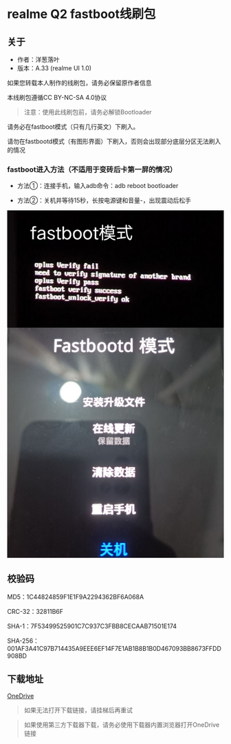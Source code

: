 # realme Q2 fastboot线刷包
## 关于
- 作者：洋葱落叶
- 版本：A.33 (realme UI 1.0)

如果您转载本人制作的线刷包，请务必保留原作者信息

本线刷包遵循CC BY-NC-SA 4.0协议

> 注意：使用此线刷包前，请务必解锁Bootloader

请务必在fastboot模式（只有几行英文）下刷入。

请勿在fastbootd模式（有图形界面）下刷入，否则会出现部分底层分区无法刷入的情况

### fastboot进入方法（不适用于变砖后卡第一屏的情况）
- 方法①：连接手机，输入adb命令：adb reboot bootloader

- 方法②：关机并等待15秒，长按电源键和音量-，出现震动后松手

![fastboot](fastboot.png)

## 校验码

MD5：1C44824859F1E1F9A2294362BF6A068A

CRC-32：32811B6F

SHA-1：7F53499525901C7C937C3FBB8CECAAB71501E174

SHA-256：001AF3A41C97B714435A9EEE6EF14F7E1AB1B8B1B0D467093BB8673FFDD908BD

## 下载地址
[OneDrive](https://dljz-my.sharepoint.com/:f:/g/personal/ycly_nii_ink/EsKg7412dwBBkJFlSLUF1l4BCIGefRBBsGZfy40vmLEOnA?e=YWh3s1)

> 如果无法打开下载链接，请挂梯后再重试

> 如果使用第三方下载器下载，请务必使用下载器内置浏览器打开OneDrive链接
